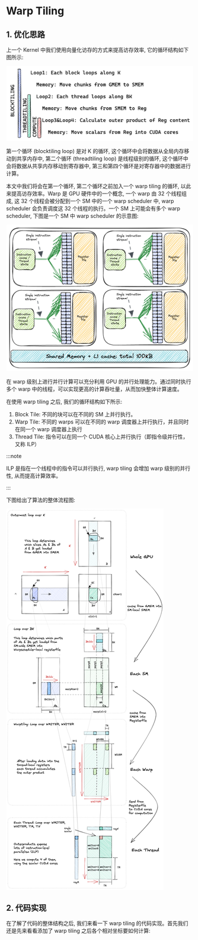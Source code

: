 # Warp Tiling

## 1. 优化思路

上一个 Kernel 中我们使用向量化访存的方式来提高访存效率, 它的循环结构如下图所示:

![picture 0](images/e1f2f9479389ded937d93f00f228e1ec8fcd16f39c06ee457be3eadc4ce10f6d.png)

第一个循环 (blocktiling loop) 是对 K 的循环, 这个循环中会将数据从全局内存移动到共享内存中, 第二个循环 (threadtiling loop) 是线程级别的循环, 这个循环中会将数据从共享内存移动到寄存器中, 第三和第四个循环是对寄存器中的数据进行计算。

本文中我们将会在第一个循环, 第二个循环之前加入一个 warp tiling 的循环, 以此来提高访存效率。Warp 是 GPU 硬件中的一个概念, 一个 warp 由 32 个线程组成, 这 32 个线程会被分配到一个 SM 中的一个 warp scheduler 中, warp scheduler 会负责调度这 32 个线程的执行。一个 SM 上可能会有多个 warp scheduler, 下图是一个 SM 中 warp scheduler 的示意图:

![picture 1](images/81ad9eb1ae1f6ac40f63798a57c63c10363a84784f1b7314ee0e90ed860fd6b9.png)

在 warp 级别上进行并行计算可以充分利用 GPU 的并行处理能力。通过同时执行多个 warp 中的线程，可以实现更高的计算吞吐量，从而加快整体计算速度。

在使用 warp tiling 之后, 我们的循环结构如下所示:

1. Block Tile: 不同的块可以在不同的 SM 上并行执行。
2. Warp Tile: 不同的 warps 可以在不同的 warp 调度器上并行执行，并且同时在同一个 warp 调度器上执行
3. Thread Tile: 指令可以在同一个 CUDA 核心上并行执行（即指令级并行性，又称 ILP）

:::note

ILP 是指在一个线程中的指令可以并行执行, warp tiling 会增加 warp 级别的并行性, 从而提高计算效率。

:::

下图给出了算法的整体流程图:

![picture 2](images/700b335a209ed39274ecc7aa15fc456d54c119b8935477874e62c23653b4572b.png)  

## 2. 代码实现

在了解了代码的整体结构之后, 我们来看一下 warp tiling 的代码实现。首先我们还是先来看看添加了 warp tiling 之后各个相对坐标要如何计算:

```cpp

```